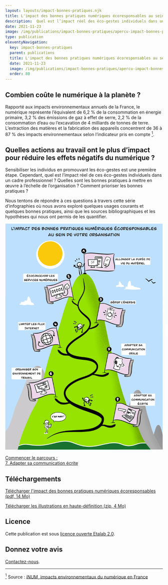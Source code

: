 ```yaml
---
layout: layouts/impact-bonnes-pratiques.njk
title: L'impact des bonnes pratiques numériques écoresponsables au sein de votre organisation
description:  Quel est l’impact réel des éco-gestes individuels dans un cadre professionnel ? Quelles sont les bonnes pratiques à mettre en œuvre à l’échelle de l’organisation ? Comment prioriser les bonnes pratiques ?
date: 2021-11-23
image: /img/publications/impact-bonnes-pratiques/apercu-impact-bonnes-pratiques.webp
type: publication
eleventyNavigation:
  key: impact-bonnes-pratiques
  parent: publications
  title: L'impact des bonnes pratiques numériques écoresponsables au sein de votre organisation
  date: 2021-11-23
  image: /img/publications/impact-bonnes-pratiques/apercu-impact-bonnes-pratiques.webp
  order: 80
---
```


## Combien coûte le numérique à la planète ?

Rapporté aux impacts environnementaux annuels de la France, le numérique représente l’équivalent de 6,2 % de la consommation en énergie primaire, 3,2 % des émissions de gaz à effet de serre, 2,2 % de la consommation d’eau ou l’excavation de 4 milliards de tonnes de terre. L’extraction des matières et la fabrication des appareils concentrent de 36 à 87 % des impacts environnementaux selon l’indicateur pris en compte <a href="#source-1" id="ancre-1"><sup>1</sup></a>.

## Quelles actions au travail ont le plus d’impact pour réduire les effets négatifs du numérique ?

Sensibiliser les individus en promouvant les éco-gestes est une première étape. Cependant, quel est l’impact réel de ces éco-gestes individuels dans un cadre professionnel ? Quelles sont les bonnes pratiques à mettre en œuvre à l’échelle de l’organisation ? Comment prioriser les bonnes pratiques ?

Nous tentons de répondre à ces questions à travers cette série d’infographies où nous avons exploré quelques usages courants et quelques bonnes pratiques, ainsi que les sources bibliographiques et les hypothèses qui nous ont permis de les quantifier.

<p><img src="/img/publications/impact-bonnes-pratiques/sd/impact-bonnes-pratiques.png" class="fr-responsive-img" alt="" /></p>

<nav>
  <a class="fr-link fr-fi-arrow-right-line fr-link--icon-right" href="/publications/impact-bonnes-pratiques/bonne-pratique-7-adapter-sa-communication-ecrite/">Commencer le parcours :<br />7. Adapter sa communication écrite</a>
</nav>

## Téléchargements

<a href="/docs/2021/impact-bonnes-pratiques-numeriques-ecoresponsables.pdf" class="fr-link fr-fi-download-line fr-link--icon-left">Télécharger l'impact des bonnes pratiques numériques écoresponsables (pdf, 14 Mo)</a>

<a href="/img/publications/impact-bonnes-pratiques/hd/impact-bonnes-pratiques-numeriques-ecoresponsables.zip" class="fr-link fr-fi-download-line fr-link--icon-left">Télécharger les illustrations en haute-définition (zip, 4 Mo)</a>

## Licence

Cette publication est sous [licence ouverte Etalab 2.0](https://www.etalab.gouv.fr/licence-ouverte-open-licence).

## Donnez votre avis

[Contactez-nous](/contact).

<hr>

<a href="#ancre-1" id="source-1"><sup>1</sup></a> Source : [iNUM, impacts environnementaux du numérique en France](https://www.greenit.fr/impacts-environnementaux-du-numerique-en-france/)
